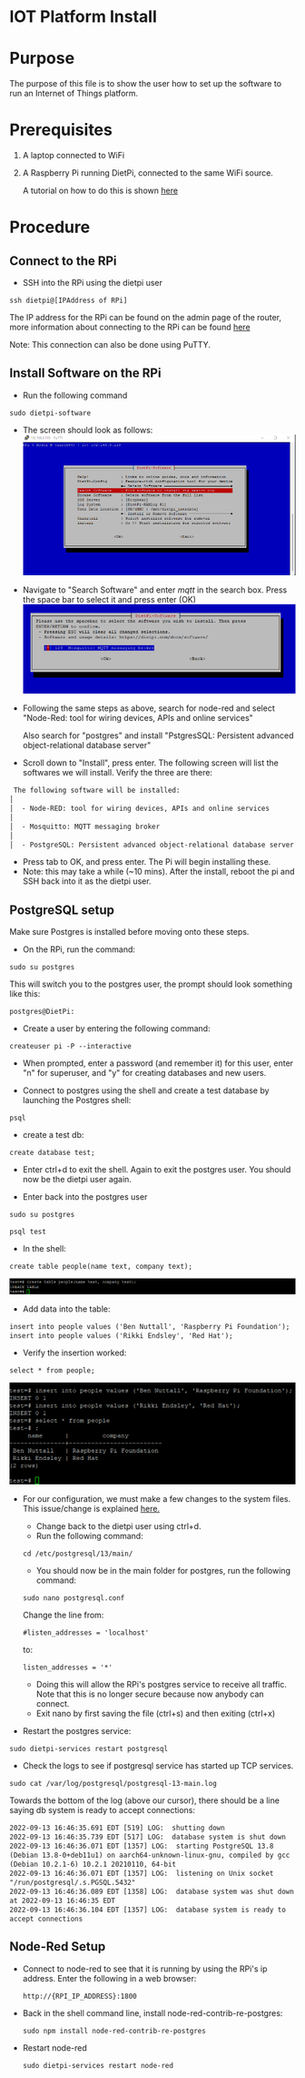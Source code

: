 # IOT Platform Install
# Purpose
The purpose of this file is to show the user how to set up the software to run an Internet of Things platform.

# Prerequisites
1. A laptop connected to WiFi
2. A Raspberry Pi running DietPi, connected to the same WiFi source.

    A tutorial on how to do this is shown [here](./RPI_OS_SETUP.md)

# Procedure
## Connect to the RPi
- SSH into the RPi using the dietpi user
```
ssh dietpi@[IPAddress of RPi]
```
The IP address for the RPi can be found on the admin page of the router, more information about connecting to the RPi can be found [here](./RPI_OS_SETUP.md)

Note: This connection can also be done using PuTTY.


## Install Software on the RPi
- Run the following command
```
sudo dietpi-software
```
-   The screen should look as follows:
![software setup image](./images/search-software.png)

- Navigate to "Search Software" and enter *mqtt* in the search box. Press the space bar to select it and press enter (OK)
![mqtt message broker](./images/mqtt-broker.png)

- Following the same steps as above, search for node-red and select "Node-Red: tool for wiring devices, APIs and online services"

    Also search for "postgres" and install "PstgresSQL: Persistent advanced object-relational database server" 

- Scroll down to "Install", press enter. The following screen will list the softwares we will install. Verify the three are there:
```
 The following software will be installed:                                                                         │
│  - Node-RED: tool for wiring devices, APIs and online services                                                    │
│  - Mosquitto: MQTT messaging broker                                                                               │
│  - PostgreSQL: Persistent advanced object-relational database server 
```
    
- Press tab to OK, and press enter. The Pi will begin installing these.
- Note: this may take a while (~10 mins). After the install, reboot the pi and SSH back into it as the dietpi user.

## PostgreSQL setup
Make sure Postgres is installed before moving onto these steps.

- On the RPi, run the command:
```
sudo su postgres
```
This will switch you to the postgres user, the prompt should look something like this:
```
postgres@DietPi:
```
- Create a user by entering the following command:
```
createuser pi -P --interactive
```
- When prompted, enter a password (and remember it) for this user, enter "n" for superuser, and "y" for creating databases and new users.

- Connect to postgres using the shell and create a test database by launching the Postgres shell:
```
psql
```
- create a test db:
```
create database test;
```

- Enter ctrl+d to exit the shell. Again to exit the postgres user. You should now be the dietpi user again.

- Enter back into the postgres user
```
sudo su postgres
```
```
psql test
```
- In the shell:
```
create table people(name text, company text);
```
![table creation image](./images/create-table.png)

- Add data into the table:
```
insert into people values ('Ben Nuttall', 'Raspberry Pi Foundation');
insert into people values ('Rikki Endsley', 'Red Hat');
```
- Verify the insertion worked:
```
select * from people;
```
![example query](./images/example-query.png)

- For our configuration, we must make a few changes to the system files. This issue/change is explained [here.](https://stackoverflow.com/questions/29712228/node-postgres-get-error-connect-econnrefused)
    - Change back to the dietpi user using ctrl+d.
    - Run the following command:
    ```
    cd /etc/postgresql/13/main/
    ```
    - You should now be in the main folder for postgres, run the following command:
    ```
    sudo nano postgresql.conf
    ```
    Change the line from:
    ```
    #listen_addresses = 'localhost'
    ```
    to:
    ```
    listen_addresses = '*'
    ```
    - Doing this will allow the RPi's postgres service to receive all traffic. Note that this is no longer secure because now anybody can connect.
    - Exit nano by first saving the file (ctrl+s) and then exiting (ctrl+x)

- Restart the postgres service:
```
sudo dietpi-services restart postgresql
```
- Check the logs to see if postgresql service has started up TCP services.
```
sudo cat /var/log/postgresql/postgresql-13-main.log
```
Towards the bottom of the log (above our cursor), there should be a line saying db system is ready to accept connections:
```
2022-09-13 16:46:35.691 EDT [519] LOG:  shutting down
2022-09-13 16:46:35.739 EDT [517] LOG:  database system is shut down
2022-09-13 16:46:36.071 EDT [1357] LOG:  starting PostgreSQL 13.8 (Debian 13.8-0+deb11u1) on aarch64-unknown-linux-gnu, compiled by gcc (Debian 10.2.1-6) 10.2.1 20210110, 64-bit
2022-09-13 16:46:36.071 EDT [1357] LOG:  listening on Unix socket "/run/postgresql/.s.PGSQL.5432"
2022-09-13 16:46:36.089 EDT [1358] LOG:  database system was shut down at 2022-09-13 16:46:35 EDT
2022-09-13 16:46:36.104 EDT [1357] LOG:  database system is ready to accept connections
```
## Node-Red Setup
- Connect to node-red to see that it is running by using the RPi's ip address. Enter the following in a web browser:
    ```
    http://{RPI_IP_ADDRESS}:1800
    ```
- Back in the shell command line, install node-red-contrib-re-postgres:
    ```
    sudo npm install node-red-contrib-re-postgres
    ```
- Restart node-red
    ```
    sudo dietpi-services restart node-red
    ```




